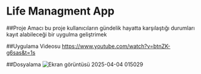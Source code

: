 # Life Managment App

##Proje Amacı
bu proje kullanıcıların gündelik hayatta karşılaştığı durumları kayıt alabileceği bir uygulma geliştrimek

##Uygulama Videosu
https://www.youtube.com/watch?v=btnZK-g6sas&t=1s

##Dosyalama
![Ekran görüntüsü 2025-04-04 015029](https://github.com/user-attachments/assets/48e0666b-7175-47c3-8253-f925c3d4c1c9)



